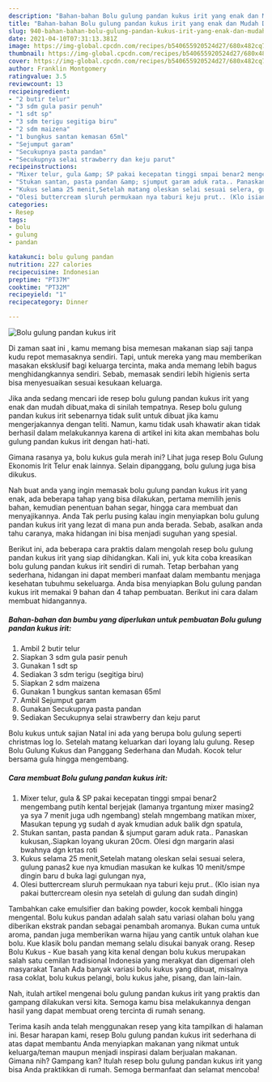 ```yaml
---
description: "Bahan-bahan Bolu gulung pandan kukus irit yang enak dan Mudah Dibuat"
title: "Bahan-bahan Bolu gulung pandan kukus irit yang enak dan Mudah Dibuat"
slug: 940-bahan-bahan-bolu-gulung-pandan-kukus-irit-yang-enak-dan-mudah-dibuat
date: 2021-04-10T07:31:13.381Z
image: https://img-global.cpcdn.com/recipes/b540655920524d27/680x482cq70/bolu-gulung-pandan-kukus-irit-foto-resep-utama.jpg
thumbnail: https://img-global.cpcdn.com/recipes/b540655920524d27/680x482cq70/bolu-gulung-pandan-kukus-irit-foto-resep-utama.jpg
cover: https://img-global.cpcdn.com/recipes/b540655920524d27/680x482cq70/bolu-gulung-pandan-kukus-irit-foto-resep-utama.jpg
author: Franklin Montgomery
ratingvalue: 3.5
reviewcount: 13
recipeingredient:
- "2 butir telur"
- "3 sdm gula pasir penuh"
- "1 sdt sp"
- "3 sdm terigu segitiga biru"
- "2 sdm maizena"
- "1 bungkus santan kemasan 65ml"
- "Sejumput garam"
- "Secukupnya pasta pandan"
- "Secukupnya selai strawberry dan keju parut"
recipeinstructions:
- "Mixer telur, gula &amp; SP pakai kecepatan tinggi smpai benar2 mengembang putih kental berjejak (lamanya trgantung mixer masing2 ya sya 7 menit juga udh ngembang) stelah mngembang matikan mixer, Masukan tepung yg sudah d ayak kmudian aduk balik dgn spatula,"
- "Stukan santan, pasta pandan &amp; sjumput garam aduk rata.. Panaskan kukusan,.Siapkan loyang ukuran 20cm. Olesi dgn margarin alasi bwahnya dgn krtas roti"
- "Kukus selama 25 menit,Setelah matang oleskan selai sesuai selera, gulung panas2 kue nya kmudian masukan ke kulkas 10 menit/smpe dingin baru d buka lagi gulungan nya,"
- "Olesi buttercream sluruh permukaan nya taburi keju prut.. (Klo isian nya pakai buttercream olesin nya setelah di gulung dan sudah dingin)"
categories:
- Resep
tags:
- bolu
- gulung
- pandan

katakunci: bolu gulung pandan 
nutrition: 227 calories
recipecuisine: Indonesian
preptime: "PT37M"
cooktime: "PT32M"
recipeyield: "1"
recipecategory: Dinner

---
```



![Bolu gulung pandan kukus irit](https://img-global.cpcdn.com/recipes/b540655920524d27/680x482cq70/bolu-gulung-pandan-kukus-irit-foto-resep-utama.jpg)

Di zaman  saat ini , kamu memang bisa memesan makanan siap saji tanpa kudu repot memasaknya sendiri. Tapi, untuk mereka yang mau memberikan masakan eksklusif bagi keluarga tercinta, maka anda memang lebih bagus menghidangkannya sendiri. Sebab, memasak sendiri lebih higienis serta bisa menyesuaikan sesuai kesukaan keluarga.

Jika anda sedang mencari ide resep bolu gulung pandan kukus irit yang enak dan mudah dibuat,maka di sinilah tempatnya. Resep bolu gulung pandan kukus irit  sebenarnya tidak sulit untuk dibuat jika kamu mengerjakannya dengan teliti. Namun, kamu tidak usah khawatir akan tidak berhasil dalam melakukannya 
karena di artikel ini kita akan membahas bolu gulung pandan kukus irit dengan hati-hati.  

Gimana rasanya ya, bolu kukus gula merah ini? Lihat juga resep Bolu Gulung Ekonomis Irit Telur enak lainnya. Selain dipanggang, bolu gulung juga bisa dikukus.

Nah buat anda yang ingin memasak bolu gulung pandan kukus irit yang enak, ada beberapa tahap yang bisa dilakukan, pertama memilih jenis bahan, kemudian penentuan bahan segar, hingga cara membuat dan menyajikannya. Anda Tak perlu pusing kalau ingin menyiapkan bolu gulung pandan kukus irit yang lezat di mana pun anda berada. Sebab, asalkan anda  tahu caranya, maka hidangan ini bisa menjadi suguhan yang spesial.

Berikut ini, ada beberapa cara praktis  dalam mengolah resep bolu gulung pandan kukus irit yang siap dihidangkan. Kali ini, yuk kita coba kreasikan bolu gulung pandan kukus irit sendiri di rumah. Tetap berbahan yang sederhana, hidangan ini dapat memberi manfaat dalam membantu menjaga kesehatan tubuhmu sekeluarga. Anda bisa menyiapkan Bolu gulung pandan kukus irit memakai 9 bahan dan 4 tahap pembuatan. Berikut ini cara dalam membuat hidangannya.

<!--inarticleads1-->

##### Bahan-bahan dan bumbu yang diperlukan untuk pembuatan Bolu gulung pandan kukus irit:

1. Ambil 2 butir telur
1. Siapkan 3 sdm gula pasir penuh
1. Gunakan 1 sdt sp
1. Sediakan 3 sdm terigu (segitiga biru)
1. Siapkan 2 sdm maizena
1. Gunakan 1 bungkus santan kemasan 65ml
1. Ambil Sejumput garam
1. Gunakan Secukupnya pasta pandan
1. Sediakan Secukupnya selai strawberry dan keju parut


Bolu kukus untuk sajian Natal ini ada yang berupa bolu gulung seperti christmas log lo. Setelah matang keluarkan dari loyang lalu gulung. Resep Bolu Gulung Kukus dan Panggang Sederhana dan Mudah. Kocok telur bersama gula hingga mengembang. 

<!--inarticleads2-->

##### Cara membuat Bolu gulung pandan kukus irit:

1. Mixer telur, gula &amp; SP pakai kecepatan tinggi smpai benar2 mengembang putih kental berjejak (lamanya trgantung mixer masing2 ya sya 7 menit juga udh ngembang) stelah mngembang matikan mixer, Masukan tepung yg sudah d ayak kmudian aduk balik dgn spatula,
1. Stukan santan, pasta pandan &amp; sjumput garam aduk rata.. Panaskan kukusan,.Siapkan loyang ukuran 20cm. Olesi dgn margarin alasi bwahnya dgn krtas roti
1. Kukus selama 25 menit,Setelah matang oleskan selai sesuai selera, gulung panas2 kue nya kmudian masukan ke kulkas 10 menit/smpe dingin baru d buka lagi gulungan nya,
1. Olesi buttercream sluruh permukaan nya taburi keju prut.. (Klo isian nya pakai buttercream olesin nya setelah di gulung dan sudah dingin)


Tambahkan cake emulsifier dan baking powder, kocok kembali hingga mengental. Bolu kukus pandan adalah salah satu variasi olahan bolu yang diberikan ekstrak pandan sebagai penambah aromanya. Bukan cuma untuk aroma, pandan juga memberikan warna hijau yang cantik untuk olahan kue bolu. Kue klasik bolu pandan memang selalu disukai banyak orang. Resep Bolu Kukus - Kue basah yang kita kenal dengan bolu kukus merupakan salah satu cemilan tradisional Indonesia yang merakyat dan digemari oleh masyarakat Tanah Ada banyak variasi bolu kukus yang dibuat, misalnya rasa coklat, bolu kukus pelangi, bolu kukus jahe, pisang, dan lain-lain. 

Nah, itulah artikel mengenai  bolu gulung pandan kukus irit  yang praktis dan gampang dilakukan versi kita. Semoga kamu bisa melakukannya dengan hasil yang dapat membuat oreng tercinta di rumah senang. 

Terima kasih anda telah menggunakan resep yang kita tampilkan di halaman ini. Besar harapan kami, resep  Bolu gulung pandan kukus irit sederhana di atas dapat membantu Anda menyiapkan makanan yang nikmat untuk keluarga/teman maupun menjadi inspirasi dalam berjualan makanan. Gimana nih? Gampang kan? Itulah resep bolu gulung pandan kukus irit yang bisa Anda praktikkan di rumah. Semoga bermanfaat dan selamat mencoba!

